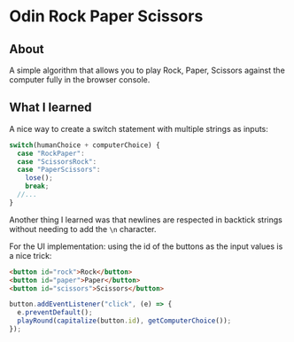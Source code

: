 # Odin Rock Paper Scissors
## About
A simple algorithm that allows you to play Rock, Paper, Scissors against the computer fully in the browser console.
## What I learned
A nice way to create a switch statement with multiple strings as inputs:
```js
switch(humanChoice + computerChoice) {
  case "RockPaper":
  case "ScissorsRock":
  case "PaperScissors":
    lose();
    break;
  //...
}
```

Another thing I learned was that newlines are respected in backtick strings without needing to add the `\n` character.

For the UI implementation: using the id of the buttons as the input values is a nice trick:
```html
<button id="rock">Rock</button>
<button id="paper">Paper</button>
<button id="scissors">Scissors</button>
```
```js
button.addEventListener("click", (e) => {
  e.preventDefault();
  playRound(capitalize(button.id), getComputerChoice());
});
```